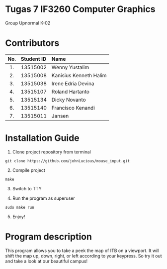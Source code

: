 Tugas 7 IF3260 Computer Graphics
===========================================
Group Upnormal
K-02

# Contributors

|No.|Student ID|Name|
|:--:|:--|:--|
|1.|13515002|Wenny Yustalim|
|2.|13515008|Kanisius Kenneth Halim|
|3.|13515038|Irene Edria Devina|
|4.|13515107|Roland Hartanto|
|5.|13515134|Dicky Novanto|
|6.|13515140|Francisco Kenandi|
|7.|13515011|Jansen|

# Installation Guide

1. Clone project repository from terminal

```
git clone https://github.com/johnLucious/mouse_input.git
```

2. Compile project

```
make
```

3. Switch to TTY

4. Run the program as superuser

```
sudo make run
```

5. Enjoy!

# Program description

This program allows you to take a peek the map of ITB on a viewport. It will shift the map up, down, right, or left according to your keypress. So try it out and take a look at our beautiful campus!
